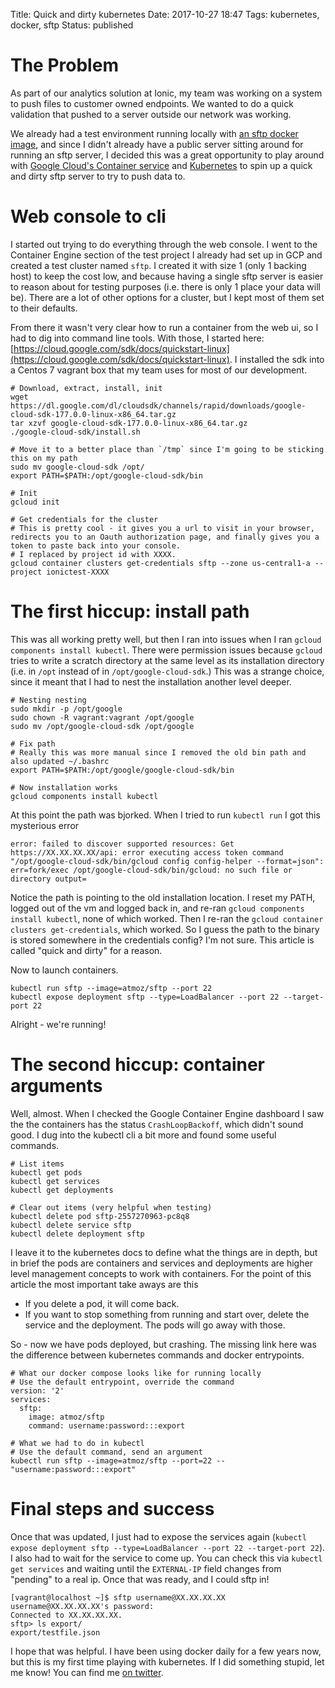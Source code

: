 Title: Quick and dirty kubernetes
Date: 2017-10-27 18:47
Tags: kubernetes, docker, sftp
Status: published

# The Problem

As part of our analytics solution at Ionic, my team was working on a system to push files to customer owned endpoints.  We wanted to do a quick validation that pushed to a server outside our network was working.

We already had a test environment running locally with [an sftp docker image](https://github.com/atmoz/sftp), and since I didn't already have a public server sitting around for running an sftp server, I decided this was a great opportunity to play around with [Google Cloud's Container service](https://cloud.google.com/container-engine/) and [Kubernetes](https://kubernetes.io/) to spin up a quick and dirty sftp server to try to push data to.

# Web console to cli

I started out trying to do everything through the web console.  I went to the Container Engine section of the test project I already had set up in GCP and created a test cluster named `sftp`.  I created it with size 1 (only 1 backing host) to keep the cost low, and because having a single sftp server is easier to reason about for testing purposes (i.e. there is only 1 place your data will be).  There are a lot of other options for a cluster, but I kept most of them set to their defaults.

From there it wasn't very clear how to run a container from the web ui, so I had to dig into command line tools.  With those, I started here: [https://cloud.google.com/sdk/docs/quickstart-linux](https://cloud.google.com/sdk/docs/quickstart-linux).  I installed the sdk into a Centos 7 vagrant box that my team uses for most of our development.

```
# Download, extract, install, init
wget https://dl.google.com/dl/cloudsdk/channels/rapid/downloads/google-cloud-sdk-177.0.0-linux-x86_64.tar.gz
tar xzvf google-cloud-sdk-177.0.0-linux-x86_64.tar.gz
./google-cloud-sdk/install.sh

# Move it to a better place than `/tmp` since I'm going to be sticking this on my path
sudo mv google-cloud-sdk /opt/
export PATH=$PATH:/opt/google-cloud-sdk/bin

# Init
gcloud init

# Get credentials for the cluster
# This is pretty cool - it gives you a url to visit in your browser, redirects you to an Oauth authorization page, and finally gives you a token to paste back into your console.
# I replaced by project id with XXXX.
gcloud container clusters get-credentials sftp --zone us-central1-a --project ionictest-XXXX

```

# The first hiccup: install path

This was all working pretty well, but then I ran into issues when I ran `gcloud components install kubectl`.  There were permission issues because `gcloud` tries to write a scratch directory at the same level as its installation directory (i.e. in `/opt` instead of in `/opt/google-cloud-sdk`.)  This was a strange choice, since it meant that I had to nest the installation another level deeper.

```
# Nesting nesting
sudo mkdir -p /opt/google
sudo chown -R vagrant:vagrant /opt/google
sudo mv /opt/google-cloud-sdk /opt/google

# Fix path
# Really this was more manual since I removed the old bin path and also updated ~/.bashrc
export PATH=$PATH:/opt/google/google-cloud-sdk/bin

# Now installation works
gcloud components install kubectl
```

At this point the path was bjorked.  When I tried to run `kubectl run` I got this mysterious error

```
error: failed to discover supported resources: Get https://XX.XX.XX.XX/api: error executing access token command "/opt/google-cloud-sdk/bin/gcloud config config-helper --format=json": err=fork/exec /opt/google-cloud-sdk/bin/gcloud: no such file or directory output=
```

Notice the path is pointing to the old installation location.  I reset my PATH, logged out of the vm and logged back in, and re-ran `gcloud components install kubectl`, none of which worked.  Then I re-ran the `gcloud container clusters get-credentials`, which worked.  So I guess the path to the binary is stored somewhere in the credentials config?  I'm not sure.  This article is called "quick and dirty" for a reason.

Now to launch containers.

```
kubectl run sftp --image=atmoz/sftp --port 22
kubectl expose deployment sftp --type=LoadBalancer --port 22 --target-port 22
```

Alright - we're running!

# The second hiccup: container arguments

Well, almost.  When I checked the Google Container Engine dashboard I saw the the containers has the status `CrashLoopBackoff`, which didn't sound good.  I dug into the kubectl cli a bit more and found some useful commands.

```
# List items
kubectl get pods
kubectl get services
kubectl get deployments

# Clear out items (very helpful when testing)
kubectl delete pod sftp-2557270963-pc8q8
kubectl delete service sftp
kubectl delete deployment sftp
```

I leave it to the kubernetes docs to define what the things are in depth, but in brief the pods are containers and services and deployments are higher level management concepts to work with containers.  For the point of this article the most important take aways are this

* If you delete a pod, it will come back.
* If you want to stop something from running and start over, delete the service and the deployment. The pods will go away with those.

So - now we have pods deployed, but crashing.  The missing link here was the difference between kubernetes commands and docker entrypoints.

```
# What our docker compose looks like for running locally
# Use the default entrypoint, override the command
version: '2'
services:
  sftp:
    image: atmoz/sftp
    command: username:password:::export

# What we had to do in kubectl
# Use the default command, send an argument
kubectl run sftp --image=atmoz/sftp --port=22 -- "username:password:::export"
```

# Final steps and success

Once that was updated, I just had to expose the services again (`kubectl expose deployment sftp --type=LoadBalancer --port 22 --target-port 22`).  I also had to wait for the service to come up.  You can check this via `kubectl get services` and waiting until the `EXTERNAL-IP` field changes from "pending" to a real ip.  Once that was ready, and I could sftp in!

```
[vagrant@localhost ~]$ sftp username@XX.XX.XX.XX
username@XX.XX.XX.XX's password:
Connected to XX.XX.XX.XX.
sftp> ls export/
export/testfile.json
```

I hope that was helpful.  I have been using docker daily for a few years now, but this is my first time playing with kubernetes.  If I did something stupid, let me know!  You can find me [on twitter](https://twitter.com/turtlemonvh).

